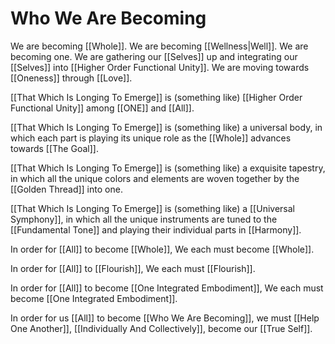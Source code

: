 # Who We Are Becoming

We are becoming [[Whole]]. We are becoming [[Wellness|Well]]. We are becoming one. We are gathering our [[Selves]] up and integrating our [[Selves]] into [[Higher Order Functional Unity]]. We are moving towards [[Oneness]] through [[Love]]. 

[[That Which Is Longing To Emerge]] is (something like) [[Higher Order Functional Unity]] among [[ONE]] and [[All]]. 

[[That Which Is Longing To Emerge]] is (something like) a universal body, in which each part is playing its unique role as the [[Whole]] advances towards [[The Goal]]. 

[[That Which Is Longing To Emerge]] is (something like) a exquisite tapestry, in which all the unique colors and elements are woven together by the [[Golden Thread]] into one.  

[[That Which Is Longing To Emerge]] is (something like) a [[Universal Symphony]], in which all the unique instruments are tuned to the [[Fundamental Tone]] and playing their individual parts in [[Harmony]]. 

In order for [[All]] to become [[Whole]], We each must become [[Whole]].  

In order for [[All]] to [[Flourish]], We each must [[Flourish]].  

In order for [[All]] to become [[One Integrated Embodiment]], We each must become [[One Integrated Embodiment]]. 

In order for us [[All]] to become [[Who We Are Becoming]], we must [[Help One Another]], [[Individually And Collectively]], become our [[True Self]]. 
